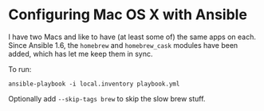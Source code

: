 Configuring Mac OS X with Ansible
=================================

I have two Macs and like to have (at least some of) the same apps on each.
Since Ansible 1.6, the `homebrew` and `homebrew_cask` modules have been added,
which has let me keep them in sync.

To run:

    ansible-playbook -i local.inventory playbook.yml

Optionally add `--skip-tags brew` to skip the slow brew stuff.
